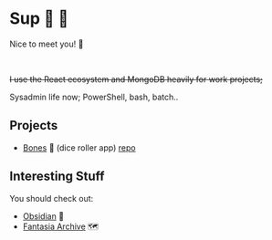 # Sup 🤘 🦆 

Nice to meet you!&nbsp;👋 &nbsp;

<br/>

~~I use the React ecosystem and MongoDB heavily for work projects;~~

Sysadmin life now; PowerShell, bash, batch..

## Projects

- [Bones](https://bones.turbits.dev/) 🦴 (dice roller app) [repo](https://github.com/turbits/bones)


## Interesting Stuff

You should check out:

- [Obsidian](https://obsidian.md/) 📔
- [Fantasia Archive](https://fantasiaarchive.com/) 🗺️

<br/>

